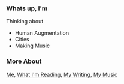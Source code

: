 ### Whats up, I'm

Thinking about 
- Human Augmentation
- Cities
- Making Music

### More About
[Me](https://brianjychan.com), [What I'm Reading](https://brianjychan.com/links), [My Writing](https://brianjychan.com/blog), [My Music](https://open.spotify.com/user/1246296634?si=3QNGrHBLQUaBuFRiMozdOg)
